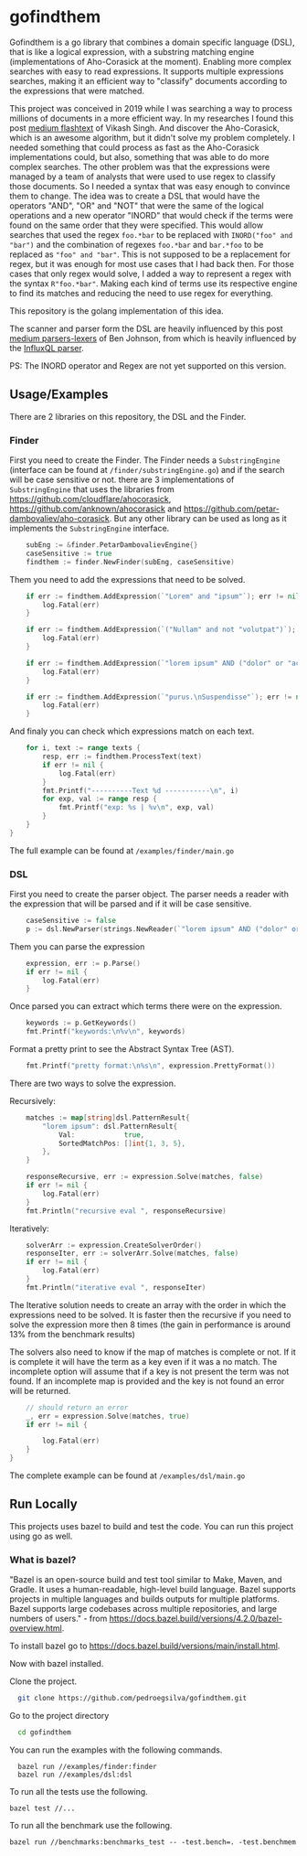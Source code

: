 # gofindthem
Gofindthem is a go library that combines a domain specific language (DSL), that is like a logical expression, with a substring matching engine (implementations of Aho-Corasick at the moment).
Enabling more complex searches with easy to read expressions.
It supports multiple expressions searches, making it an efficient way to "classify" documents according to the expressions that were matched.

This project was conceived in 2019 while I was searching a way to process millions of documents in a more efficient way.
In my researches I found this post [medium flashtext](https://medium.freecodecamp.org/regex-was-taking-5-days-flashtext-does-it-in-15-minutes-55f04411025f) of Vikash Singh.
And discover the Aho-Corasick, which is an awesome algorithm, but it didn't solve my problem completely.
I needed something that could process as fast as the Aho-Corasick implementations could, but also, something that was able to do more complex searches.
The other problem was that the expressions were managed by a team of analysts that were used to use regex to classify those documents.
So I needed a syntax that was easy enough to convince them to change.
The idea was to create a DSL that would have the operators "AND", "OR" and "NOT" that were the same of the logical operations and a new operator "INORD"
that would check if the terms were found on the same order that they were specified.
This would allow searches that used the regex `foo.*bar` to be replaced with `INORD("foo" and "bar")` and the combination of regexes 
`foo.*bar` and `bar.*foo` to be replaced as `"foo" and "bar"`. This is not supposed to be a replacement for regex, but it was enough for most use cases that I had back then.
For those cases that only regex would solve, I added a way to represent a regex with the syntax `R"foo.*bar"`.
Making each kind of terms use its respective engine to find its matches and reducing the need to use regex for everything.

This repository is the golang implementation of this idea.

The scanner and parser form the DSL are heavily influenced by this post [medium parsers-lexers](https://blog.gopheracademy.com/advent-2014/parsers-lexers/) of Ben Johnson,
from which is heavily influenced by the [InfluxQL parser](https://github.com/influxdb/influxdb/tree/master/influxql).

PS: The INORD operator and Regex are not yet supported on this version.

## Usage/Examples

There are 2 libraries on this repository, the DSL and the Finder.

### Finder
First you need to create the Finder. The Finder needs a `SubstringEngine` (interface can be found at `/finder/substringEngine.go`) 
and if the search will be case sensitive or not.
there are 3 implementations of `SubstringEngine` that uses the libraries from 
https://github.com/cloudflare/ahocorasick, 
https://github.com/anknown/ahocorasick and 
https://github.com/petar-dambovaliev/aho-corasick. 
But any other library can be used as long as it implements the `SubstringEngine` interface.
```go
    subEng := &finder.PetarDambovalievEngine{}
	caseSensitive := true
	findthem := finder.NewFinder(subEng, caseSensitive)
```

Them you need to add the expressions that need to be solved.
```go
	if err := findthem.AddExpression(`"Lorem" and "ipsum"`); err != nil {
		log.Fatal(err)
	}

	if err := findthem.AddExpression(`("Nullam" and not "volutpat")`); err != nil {
		log.Fatal(err)
	}

	if err := findthem.AddExpression(`"lorem ipsum" AND ("dolor" or "accumsan")`); err != nil {
		log.Fatal(err)
	}

	if err := findthem.AddExpression(`"purus.\nSuspendisse"`); err != nil {
		log.Fatal(err)
	}
```

And finaly you can check which expressions match on each text. 
```go
	for i, text := range texts {
		resp, err := findthem.ProcessText(text)
		if err != nil {
			log.Fatal(err)
		}
		fmt.Printf("----------Text %d -----------\n", i)
		for exp, val := range resp {
			fmt.Printf("exp: %s | %v\n", exp, val)
		}
	}
}
```

The full example can be found at `/examples/finder/main.go`

### DSL
First you need to create the parser object.
The parser needs a reader with the expression that will be parsed and if it will be case sensitive.
```go
    caseSensitive := false
	p := dsl.NewParser(strings.NewReader(`"lorem ipsum" AND ("dolor" or "accumsan")`), caseSensitive)
```
Them you can parse the expression
```go 
	expression, err := p.Parse()
	if err != nil {
		log.Fatal(err)
	}
```

Once parsed you can extract which terms there were on the expression.
```go
	keywords := p.GetKeywords()
	fmt.Printf("keywords:\n%v\n", keywords)
```

Format a pretty print to see the Abstract Syntax Tree (AST).
```go
    fmt.Printf("pretty format:\n%s\n", expression.PrettyFormat())
```

There are two ways to solve the expression.

Recursively:
```go 
    matches := map[string]dsl.PatternResult{
		"lorem ipsum": dsl.PatternResult{
			Val:            true,
			SortedMatchPos: []int{1, 3, 5},
		},
	}

	responseRecursive, err := expression.Solve(matches, false)
	if err != nil {
		log.Fatal(err)
	}
	fmt.Println("recursive eval ", responseRecursive)
```
Iteratively:
```go
	solverArr := expression.CreateSolverOrder()
	responseIter, err := solverArr.Solve(matches, false)
	if err != nil {
		log.Fatal(err)
	}
	fmt.Println("iterative eval ", responseIter)
```
The Iterative solution needs to create an array with the order in which the expressions need to be solved.
It is faster then the recursive if you need to solve the expression more then 8 times (the gain in performance is around 13% from the benchmark results)

The solvers also need to know if the map of matches is complete or not. If it is complete it will have the term as a key even if it was a no match.
The incomplete option will assume that if a key is not present the term was not found.
If an incomplete map is provided and the key is not found an error will be returned.

```go
	// should return an error
	_, err = expression.Solve(matches, true)
	if err != nil {

		log.Fatal(err)
	}
}

```
The complete example can be found at `/examples/dsl/main.go`
## Run Locally
This projects uses bazel to build and test the code. 
You can run this project using go as well.

### What is bazel?
"Bazel is an open-source build and test tool similar to Make, Maven, and Gradle. It uses a human-readable, high-level build language. Bazel supports projects in multiple languages and builds outputs for multiple platforms. Bazel supports large codebases across multiple repositories, and large numbers of users." 
\- from https://docs.bazel.build/versions/4.2.0/bazel-overview.html.

To install bazel go to https://docs.bazel.build/versions/main/install.html.

Now with bazel installed.

Clone the project.
```bash
  git clone https://github.com/pedroegsilva/gofindthem.git
```

Go to the project directory

```bash
  cd gofindthem
```

You can run the examples with the following commands.

```
  bazel run //examples/finder:finder
  bazel run //examples/dsl:dsl
```
To run all the tests use the following.

```
bazel test //...
```

To run all the benchmark use the following.

```
bazel run //benchmarks:benchmarks_test -- -test.bench=. -test.benchmem
```
  